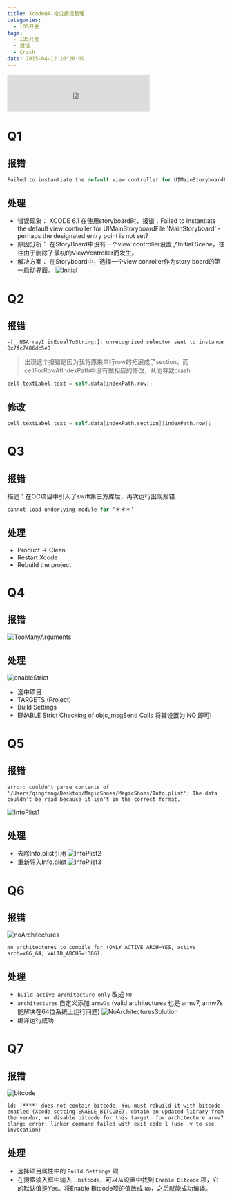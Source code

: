 ```yaml
---
title: XcodeQA-常见报错整理
categories:
  - iOS开发
tags:
  - iOS开发
  - 报错
  - Crash
date: 2015-04-12 10:20:09
---
```


<iframe frameborder="no" border="0" marginwidth="0" marginheight="0" width=330 height=86 src="http://music.163.com/outchain/player?type=2&id=19945735&auto=1&height=66"></iframe>

# Q1
## 报错
```objectiveC
Failed to instantiate the default view controller for UIMainStoryboardFile
```

## 处理
* 错误现象：
XCODE 6.1 在使用storyboard时，报错：Failed to instantiate the default view controller for UIMainStoryboardFile 'MainStoryboard' - perhaps the designated entry point is not set?
* 原因分析：
在StoryBoard中没有一个view controller设置了Initial Scene，往往由于删除了最初的ViewVontroller而发生。
* 解决方案：
在Storyboard中，选择一个view conroller作为story board的第一启动界面。
![Initial](http://ob6otnqbf.bkt.clouddn.com/initial.png)  


# Q2
## 报错
```vim
-[__NSArrayI isEqualToString:]: unrecognized selector sent to instance 0x7fc7486dc5e0
```
> 出现这个报错是因为我将原来单行row的拓展成了section，而cellForRowAtIndexPath中没有做相应的修改，从而导致crash

```objectiveC
cell.textLabel.text = self.data[indexPath.row];
```

## 修改
```objectiveC
cell.textLabel.text = self.data[indexPath.section][indexPath.row];
```




# Q3
## 报错
描述：在OC项目中引入了swift第三方库后，再次运行出现报错
```objectiveC
cannot load underlying module for ‘＊＊＊’
```

## 处理
* Product -> Clean
* Restart Xcode
* Rebuild the project  



# Q4
## 报错
![TooManyArguments](http://ob6otnqbf.bkt.clouddn.com/817ab7e7b544866fc7f7af02c690f7ac.png)

## 处理
![enableStrict](http://ob6otnqbf.bkt.clouddn.com/1086d37156bd91469c91d380ce7ee6a9.png)
* 选中项目
* TARGETS (Project)
* Build Settings
* ENABLE Strict Checking of objc_msgSend Calls
  将其设置为 NO 即可!



# Q5
## 报错
```vim
error: couldn't parse contents of '/Users/qingfeng/Desktop/MagicShoes/MagicShoes/Info.plist': The data couldn’t be read because it isn’t in the correct format.
```
![InfoPlist1](http://ob6otnqbf.bkt.clouddn.com/InfoPlistBug1.png)

## 处理
* 去除Info.plist引用
![InfoPlist2](http://ob6otnqbf.bkt.clouddn.com/InfoPlistBug2.png)
* 重新导入Info.plist
![InfoPlist3](http://ob6otnqbf.bkt.clouddn.com/InfoPlistBug3.png)



# Q6
## 报错
![noArchitectures](http://ob6otnqbf.bkt.clouddn.com/148bcbd67f48ac0a16800052bf4a2c10.png)
```vim
No architectures to compile for (ONLY_ACTIVE_ARCH=YES, active arch=x86_64, VALID_ARCHS=i386).
```

## 处理
* `build active architecture only` 改成 `NO`
* `architectures` 自定义添加 `armv7s` (valid architectures 也是 armv7, armv7s 能解决在64位系统上运行问题)
![NoArchitecturesSolution](http://ob6otnqbf.bkt.clouddn.com/3b47708d8ed303db28395efce1ea41f4.png)
* 编译运行成功


# Q7
## 报错
![bitcode](http://ob6otnqbf.bkt.clouddn.com/747a09a1952ee8c7a102595fd098653c.png)
```vim
ld: '****' does not contain bitcode. You must rebuild it with bitcode enabled (Xcode setting ENABLE_BITCODE), obtain an updated library from the vendor, or disable bitcode for this target. for architecture armv7
clang: error: linker command failed with exit code 1 (use -v to see invocation)
```

## 处理
* 选择项目属性中的 `Build Settings` 项
* 在搜索输入框中输入：`bitcode`，可以从设置中找到 `Enable Bitcode` 项，它的默认值是Yes。将Enable Bitcode项的值改成 `No`，之后就能成功编译。
